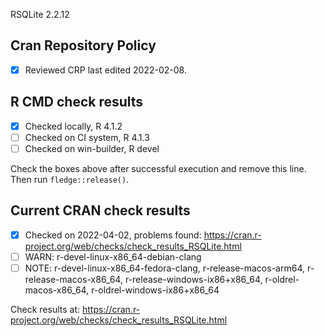 RSQLite 2.2.12

## Cran Repository Policy

- [x] Reviewed CRP last edited 2022-02-08.

## R CMD check results

- [x] Checked locally, R 4.1.2
- [ ] Checked on CI system, R 4.1.3
- [ ] Checked on win-builder, R devel

Check the boxes above after successful execution and remove this line. Then run `fledge::release()`.

## Current CRAN check results

- [x] Checked on 2022-04-02, problems found: https://cran.r-project.org/web/checks/check_results_RSQLite.html
- [ ] WARN: r-devel-linux-x86_64-debian-clang
- [ ] NOTE: r-devel-linux-x86_64-fedora-clang, r-release-macos-arm64, r-release-macos-x86_64, r-release-windows-ix86+x86_64, r-oldrel-macos-x86_64, r-oldrel-windows-ix86+x86_64

Check results at: https://cran.r-project.org/web/checks/check_results_RSQLite.html
